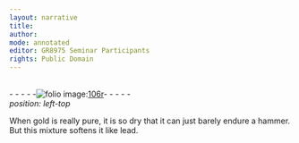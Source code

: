 ```yaml
---
layout: narrative
title: 
author:
mode: annotated
editor: GR8975 Seminar Participants
rights: Public Domain
---
```


 <br/>- - - - -<a href="http://gallica.bnf.fr/ark:/12148/btv1b10500001g/f217.image"><img src="assets/photo-icon.png" alt="folio image: " style="display:inline-block; margin-bottom:-3px;">106r</a>- - - - - <br/> 
*position: left-top*

 When gold is really pure, it is so dry that it can just barely endure a hammer. But this mixture softens it like lead. 
 